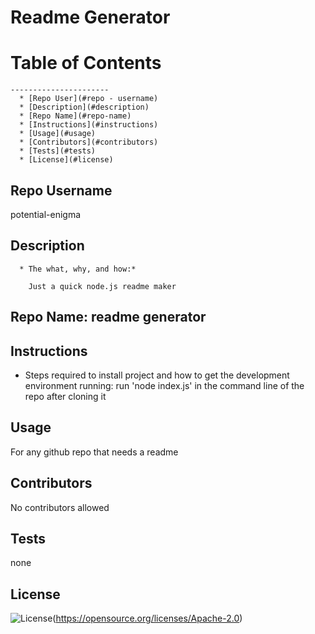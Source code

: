 
# Readme Generator

# Table of Contents
    ----------------------
      * [Repo User](#repo - username)
      * [Description](#description)
      * [Repo Name](#repo-name)
      * [Instructions](#instructions)
      * [Usage](#usage)
      * [Contributors](#contributors)
      * [Tests](#tests)
      * [License](#license)


## Repo Username
  potential-enigma

  ## Description

      * The what, why, and how:*

        Just a quick node.js readme maker
  
  ## Repo Name: readme generator
  
  ## Instructions
  * Steps required to install project and how to get the development environment running:
  run 'node index.js' in the command line of the repo after cloning it

  ## Usage
  For any github repo that needs a readme

  ## Contributors
  No contributors allowed

  ## Tests
  none

  ## License
  ![License](https://img.shields.io/badge/License-Apache_2.0-blue.svg)(https://opensource.org/licenses/Apache-2.0)

    